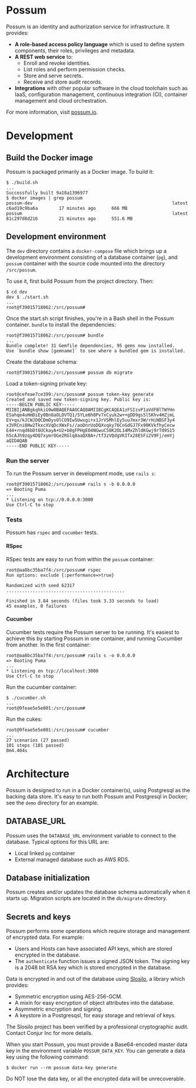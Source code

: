 # Possum

Possum is an identity and authorization service for infrastructure. It provides:

* **A role-based access policy language** which is used to define system components, their roles, privileges and metadata.
* **A REST web service** to:
  * Enroll and revoke identities.
  * List roles and perform permission checks.
  * Store and serve secrets.
  * Receive and store audit records.
* **Integrations** with other popular software in the cloud toolchain such as IaaS, configuration management, continuous integration (CI), container management and cloud orchestration.

For more information, visit [possum.io](https://possum.io).

# Development

## Build the Docker image

Possum is packaged primarily as a Docker image. To build it:

```sh-session
$ ./build.sh
...
Successfully built 9a18a1396977
$ docker images | grep possum
possum-dev                                                     latest              c6ad19c9ba6a        17 minutes ago      666 MB
possum                                                         latest              81c297d8d216        21 minutes ago      551.6 MB
```

## Development environment

The `dev` directory contains a `docker-compose` file which brings up a development environment consisting of a database container (`pg`), and `possum` container with the source code mounted into the directory `/src/possum`.

To use it, first build Possum from the project directory. Then:

```sh-session
$ cd dev
dev $ ./start.sh
...
root@f39015718062:/src/possum#
```

Once the start.sh script finishes, you're in a Bash shell in the Possum container. `bundle` to install the dependencies:

```sh-session
root@f39015718062:/src/possum# bundle
...
Bundle complete! 31 Gemfile dependencies, 95 gems now installed.
Use `bundle show [gemname]` to see where a bundled gem is installed.
```

Create the database schema:

```sh-session
root@f39015718062:/src/possum# possum db migrate
```

Load a token-signing private key:

```sh-session
root@cefeae7ce399:/src/possum# possum token-key generate
Created and saved new token-signing key. Public key is:
-----BEGIN PUBLIC KEY-----
MIIBIjANBgkqhkiG9w0BAQEFAAOCAQ8AMIIBCgKCAQEA1zFSIzvP1aVdFBlTWYHn
ESahqe4uHmDiEy0Bn8aOLOVTQ1/5YLe6h0Pv7xCyuk2w++gDD9gs5lSKhv4HZjmL
EV+qx/kJCWJDQCDmOysOlCO9Iw5Uwxgi+x1JrV5MhlEy5uu7mxr3W/rHiNBSF3y4
x3VRCni8Hw2TkxcXVqDcXWxFs//aoDnrUoDQXvqky76CnGdGJ7Fx90KVkfhyCecw
E44+rnqd6bDt6UCkayA+U2+b8gFPHgEO4NGwuC58K2OL14MxZhldKGwj9rTd9S15
h5cAJh9zqy4DQ7xymrOGe2RGlq8aaQX8A+/tf3zVQdgVKITx28ESFi2V9Fj/emYj
aQIDAQAB
-----END PUBLIC KEY-----
```

### Run the server

To run the Possum server in development mode, use `rails s`:

```
root@f39015718062:/src/possum# rails s -b 0.0.0.0
=> Booting Puma
...
* Listening on tcp://0.0.0.0:3000
Use Ctrl-C to stop
```

### Tests

Possum has `rspec` and `cucumber` tests. 

#### RSpec

RSpec tests are easy to run from within the `possum` container:

```sh-session
root@aa8bc35ba7f4:/src/possum# rspec
Run options: exclude {:performance=>true}

Randomized with seed 62317
.............................................

Finished in 3.84 seconds (files took 3.33 seconds to load)
45 examples, 0 failures
```

#### Cucumber

Cucumber tests require the Possum server to be running. It's easiest to achieve this by starting Possum in one container, and running Cucumber from another. In the first container:

```sh-session
root@aa8bc35ba7f4:/src/possum# rails s -o 0.0.0.0
=> Booting Puma
...
* Listening on tcp://localhost:3000
Use Ctrl-C to stop
```

Run the cucumber container:

```sh-session
$ ./cucumber.sh
...
root@9feae5e5e001:/src/possum# 
```

Run the cukes:

```sh-session
root@9feae5e5e001:/src/possum# cucumber
...
27 scenarios (27 passed)
101 steps (101 passed)
0m4.404s
```

# Architecture

Possum is designed to run in a Docker container(s), using Postgresql as the backing data store. It's easy to run both Possum and Postgresql in Docker; see the `demo` directory for an example.

## DATABASE_URL

Possum uses the `DATABASE_URL` environment variable to connect to the database. Typical options for this URL are:

* Local linked `pg` container
* External managed database such as AWS RDS.

## Database initialization

Possum creates and/or updates the database schema automatically when it starts up. Migration scripts are located in the `db/migrate` directory.

## Secrets and keys

Possum performs some operations which require storage and management of encrypted data. For example: 

* Users and Hosts can have associated API keys, which are stored encrypted in the database.
* The `authenticate` function issues a signed JSON token. The signing key is a 2048 bit RSA key which is stored encrypted in the database.

Data is encrypted in and out of the database using [Slosilo](https://github.com/conjurinc/slosilo), a library which provides:

* Symmetric encryption using AES-256-GCM.
* A mixin for easy encryption of object attributes into the database.
* Asymmetric encryption and signing.
* A keystore in a Postgresqsl, for easy storage and retrieval of keys.

The Slosilo project has been verified by a professional cryptographic audit. Contact Conjur Inc for more details.

When you start Possum, you must provide a Base64-encoded master data key in the environment variable `POSSUM_DATA_KEY`. You can generate a data key using the following command:

```
$ docker run --rm possum data-key generate
```

Do NOT lose the data key, or all the encrypted data will be unrecoverable.

